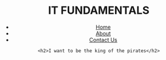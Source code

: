<!DOCTYPE html>
<html lang="en">
<head>
    <meta charset="UTF-8">
    <meta name="author" content="RAYDEN">
    <meta name="description" content="Static Website">
    <title>IT_Fundamentals</title>

</head>
<body>
    <header>
        <h1>IT FUNDAMENTALS</h1>
        <nav>
            <ul>
                <li>
                    <a href="#home">Home</a>
                </li>
                <li>
                    <a href="#about">About </a>
                </li>
                <li>
                    <a href="#contact">Contact Us</a>
                </li>
            </ul>
        
    <h2>I want to be the king of the pirates</h2>
</body>
</html>
